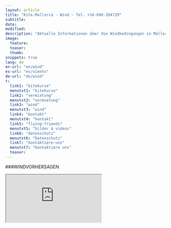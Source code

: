 ```yaml
---
layout: article
title: "Kite-Mallorca - Wind - Tel. +34-696-264729"
subtitle: 
date: 
modified:
description: "Aktuelle Informationen über die Windbedingungen in Mallorca."
image:
  feature:
  teaser:
  thumb:
snippets: true
lang: de
en-url: "en/wind"
es-url: "es/viento"
de-url: "de/wind"
t:
  link1: "kitekurse"
  menutxt1: "kitekurse"
  link2: "vermietung"
  menutxt2: "vermietung"
  link3: "wind"
  menutxt3: "wind"
  link4: "kontakt"
  menutxt4: "kontakt"
  link5: "flying-friends"
  menutxt5: "bilder & videos"
  link6: "datenschutz"
  menutxt6: "Datenschutz"
  link7: "kontaktiere-uns"
  menutxt7: "Kontaktiere uns"
  teaser:
---
```


###WINDVORHERSAGEN
<script type="text/javascript">
//doesn't block the load event
function windIframe(){
  var i = document.createElement("iframe");
  i.src = "http://widgets.ikitesurf.com/widgets/web/forecastTable?lat=39.87&lon=3.0884&units_wind=kts&units_height=m&units_temp=C&days=4&width=450&height=250&color=2799d1&name=Sa Marina&app=ikitesurf";
  i.style = "border:none; overflow:hidden; height:250px; width:100%;";
  i.scrolling = "no";
  i.frameborder = "0";
  i.allowTransparency = "true";
  document.getElementById("windframe").appendChild(i);
};
        
// Check for browser support of event handling capability
if (window.addEventListener)
window.addEventListener("load", windIframe, false);
else if (window.attachEvent)
window.attachEvent("onload", windIframe);
else window.onload = windIframe;
</script>
<div id="windframe"><noscript><iframe src="http://widgets.ikitesurf.com/widgets/web/forecastTable?lat=39.87&lon=3.0884&units_wind=kts&units_height=m&units_temp=C&days=4&width=450&height=250&color=2799d1&name=Sa Marina&app=ikitesurf"></iframe></noscript></div>


